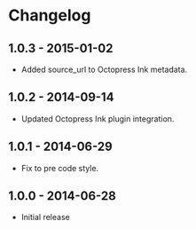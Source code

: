 # Changelog

## 1.0.3 - 2015-01-02
- Added source_url to Octopress Ink metadata.

## 1.0.2 - 2014-09-14
- Updated Octopress Ink plugin integration.

## 1.0.1 - 2014-06-29
- Fix to pre code style.

## 1.0.0 - 2014-06-28
- Initial release
